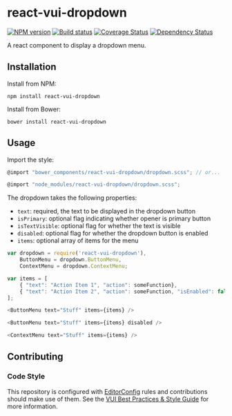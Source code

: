 # react-vui-dropdown 

[![NPM version][npm-image]][npm-url]
[![Build status][ci-image]][ci-url]
[![Coverage Status][coverage-image]][coverage-url]
[![Dependency Status][dependencies-image]][dependencies-url]

A react component to display a dropdown menu.

## Installation

Install from NPM:
```shell
npm install react-vui-dropdown
```

Install from Bower:
```shell
bower install react-vui-dropdown
```

## Usage

Import the style:

```javascript
@import "bower_components/react-vui-dropdown/dropdown.scss"; // or...

@import "node_modules/react-vui-dropdown/dropdown.scss";
```

The dropdown takes the following properties:

* `text`: required, the text to be displayed in the dropdown button
* `isPrimary`: optional flag indicating whether opener is primary button
* `isTextVisible`: optional flag for whether the text is visible
* `disabled`: optional flag for whether the dropdown button is enabled
* `items`: optional array of items for the menu

```javascript
var dropdown = require('react-vui-dropdown'),
	ButtonMenu = dropdown.ButtonMenu,
	ContextMenu = dropdown.ContextMenu;

var items = [
	{ "text": "Action Item 1", "action": someFunction},
	{ "text": "Action Item 2", "action": someFunction, "isEnabled": false}
];

<ButtonMenu text="Stuff" items={items} />

<ButtonMenu text="Stuff" items={items} disabled />

<ContextMenu text="Stuff" items={items} />

```

## Contributing

### Code Style

This repository is configured with [EditorConfig](http://editorconfig.org) rules and contributions should make use of them. See the [VUI Best Practices & Style Guide](https://github.com/Brightspace/valence-ui-docs/wiki/Best-Practices-&-Style-Guide) for more information.

[npm-url]: https://www.npmjs.org/package/react-vui-dropdown
[npm-image]: https://img.shields.io/npm/v/react-vui-dropdown.svg
[ci-url]: https://travis-ci.org/Brightspace/react-valence-ui-dropdown
[ci-image]: https://img.shields.io/travis-ci/Brightspace/react-valence-ui-dropdown.svg
[coverage-url]: https://coveralls.io/r/Brightspace/react-valence-ui-dropdown?branch=master
[coverage-image]: https://img.shields.io/coveralls/Brightspace/react-valence-ui-dropdown.svg
[dependencies-url]: https://david-dm.org/brightspace/react-valence-ui-dropdown
[dependencies-image]: https://img.shields.io/david/Brightspace/react-valence-ui-dropdown.svg
